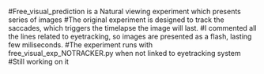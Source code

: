 #Free_visual_prediction is a Natural viewing experiment which presents series of images
#The original experiment is designed to track the saccades, which triggers the timelapse the image will last. 
#I commented all the lines related to eyetracking, so images are presented as a flash, lasting few miliseconds. 
#The experiment runs with free_visual_exp_NOTRACKER.py when not linked to eyetracking system
#Still working on it 
